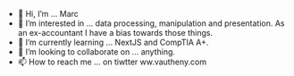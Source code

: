 - 👋 Hi, I’m ... Marc
- 👀 I’m interested in ... data processing, manipulation and presentation. As an ex-accountant I have a bias towards those things.
- 🌱 I’m currently learning ... NextJS and CompTIA A+.
- 💞️ I’m looking to collaborate on ... anything.
- 📫 How to reach me ... on tiwtter ww.vautheny.com

<!---
lazy-herm/lazy-herm is a ✨ special ✨ repository because its `README.md` (this file) appears on your GitHub profile.
You can click the Preview link to take a look at your changes.
--->
